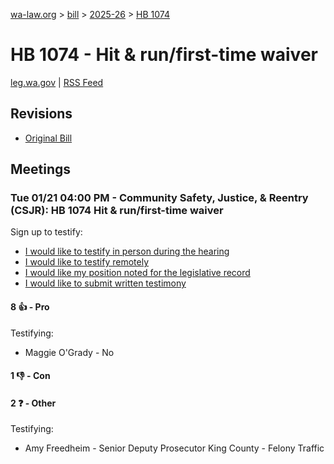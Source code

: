 [wa-law.org](/) > [bill](/bill/) > [2025-26](/bill/2025-26/) > [HB 1074](/bill/2025-26/hb/1074/)

# HB 1074 - Hit & run/first-time waiver
[leg.wa.gov](https://app.leg.wa.gov/billsummary?BillNumber=1074&Year=2025&Initiative=false) | [RSS Feed](./rss.xml)

## Revisions
* [Original Bill](1/)

## Meetings
### Tue 01/21 04:00 PM - Community Safety, Justice, & Reentry (CSJR): HB 1074 Hit & run/first-time waiver
Sign up to testify:
* [I would like to testify in person during the hearing](https://app.leg.wa.gov/csi/Testifier/Add?chamber=House&mId=32450&aId=161445&caId=24839&tId=1)
* [I would like to testify remotely](https://app.leg.wa.gov/csi/Testifier/Add?chamber=House&mId=32450&aId=161445&caId=24839&tId=2)
* [I would like my position noted for the legislative record](https://app.leg.wa.gov/csi/Testifier/Add?chamber=House&mId=32450&aId=161445&caId=24839&tId=3)
* [I would like to submit written testimony](https://app.leg.wa.gov/csi/Testifier/Add?chamber=House&mId=32450&aId=161445&caId=24839&tId=4)

#### 8 👍 - Pro
Testifying:
* Maggie O'Grady - No

#### 1 👎 - Con

#### 2 ❓ - Other
Testifying:
* Amy Freedheim - Senior Deputy Prosecutor King County - Felony Traffic
